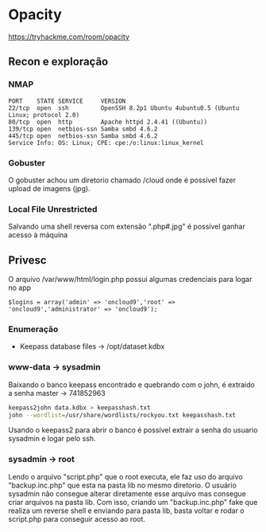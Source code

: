 # Opacity
https://tryhackme.com/room/opacity

## Recon e exploração

### NMAP

    PORT    STATE SERVICE     VERSION
    22/tcp  open  ssh         OpenSSH 8.2p1 Ubuntu 4ubuntu0.5 (Ubuntu Linux; protocol 2.0)
    80/tcp  open  http        Apache httpd 2.4.41 ((Ubuntu))
    139/tcp open  netbios-ssn Samba smbd 4.6.2
    445/tcp open  netbios-ssn Samba smbd 4.6.2
    Service Info: OS: Linux; CPE: cpe:/o:linux:linux_kernel
    
### Gobuster

O gobuster achou um diretorio chamado /cloud onde é possível fazer upload de imagens (jpg).

### Local File Unrestricted

Salvando uma shell reversa com extensão ".php#.jpg" é possível ganhar acesso à máquina

## Privesc

O arquivo /var/www/html/login.php possui algumas credenciais para logar no app

    $logins = array('admin' => 'oncloud9','root' => 'oncloud9','administrator' => 'oncloud9');
    
### Enumeração

- Keepass database files -> /opt/dataset.kdbx

### www-data -> sysadmin

Baixando o banco keepass encontrado e quebrando com o john, é extraido a senha master -> 741852963

```sh
keepass2john data.kdbx > keepasshash.txt
john --wordlist=/usr/share/wordlists/rockyou.txt keepasshash.txt
```

Usando o keepass2 para abrir o banco é possível extrair a senha do usuario sysadmin e logar pelo ssh.


### sysadmin -> root

Lendo o arquivo "script.php" que o root executa, ele faz uso do arquivo "backup.inc.php" que esta na pasta lib no mesmo diretorio. O usuário sysadmin não consegue alterar diretamente esse arquivo mas consegue criar arquivos na pasta lib. Com isso, criando um "backup.inc.php" fake que realiza um reverse shell e enviando para pasta lib, basta voltar e rodar o script.php para conseguir acesso ao root.



